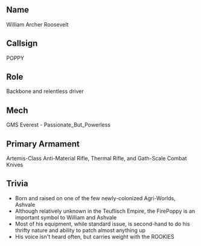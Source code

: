 ## Name
William Archer Roosevelt

## Callsign
POPPY

## Role
Backbone and relentless driver 

## Mech
GMS Everest - Passionate_But_Powerless

## Primary Armament
Artemis-Class Anti-Material Rifle, Thermal Rifle, and Gath-Scale Combat Knives

## Trivia

* Born and raised on one of the few newly-colonized Agri-Worlds, Ashvale
* Although relatively unknown in the Teuflisch Empire, the FirePoppy is an
  important symbol to William and Ashvale
* Most of his equipment, while standard issue, is second-hand to do his thrifty
  nature and ability to patch almost anything up
* His voice isn't heard often, but carries weight with the ROOKIES
